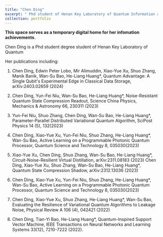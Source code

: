 ```yaml
---
title: "Chen Ding"
excerpt: " Phd student of Henan Key Laboratory of Quantum Information and Cryptography"
collection: portfolio
---
```

**This space serves as a temporary digital home for her infomation achievements.**

Chen Ding is a Phd student degree student of Henan Key Laboratory of Quantum 

Her publications including:

1. Chen Ding, Edwin Peter Lobo, Mir Alimuddin, Xiao-Yue Xu, Shuo Zhang, Manik Banik, Wan-Su Bao, He-Liang Huang*, Quantum Advantage: A Single Qubit's Experimental Edge in Classical Data Storage, arXiv:2403.02659 (2024)

2. Chen Ding, Yun-Fei Niu, Wan-Su Bao, He-Liang Huang*, Noise-Resistant Quantum State Compression Readout, Science China Physics, Mechanics & Astronomy 66, 230311 (2023)

3. Yun-Fei Niu, Shuo Zhang, Chen Ding, Wan-Su Bao, He-Liang Huang*, Parameter-Parallel Distributed Variational Quantum Algorithm, SciPost Physics 14 (5), 132(2023)

4. Chen Ding, Xiao-Yue Xu, Yun-Fei Niu, Shuo Zhang, He-Liang Huang*, Wan-Su Bao, Active Learning on a Programmable Photonic Quantum Processor, Quantum Science and Technology 8, 035030(2023)

4. Xiao-Yue Xu, Chen Ding, Shuo Zhang, Wan-Su Bao, He-Liang Huang*, Circuit-Noise-Resilient Virtual Distillation, arXiv:2311.08183 (2023)
Chen Ding, Xiao-Yue Xu, Shuo Zhang, Wan-Su Bao, He-Liang Huang*, Quantum State Compression Shadow, arXiv:2312.13036 (2023)

5. Chen Ding, Xiao-Yue Xu, Yun-Fei Niu, Shuo Zhang, He-Liang Huang*, Wan-Su Bao, Active Learning on a Programmable Photonic Quantum Processor, Quantum Science and Technology 8, 035030(2023)

6. Chen Ding, Xiao-Yue Xu, Shuo Zhang, He-Liang Huang*, Wan-Su Bao, Evaluating the Resilience of Variational Quantum Algorithms to Leakage Noise, Physical Review A 106 (4), 042421 (2022)

7. Chen Ding, Tian-Yi Bao, He-Liang Huang*, Quantum-Inspired Support Vector Machine, IEEE Transactions on Neural Networks and Learning Systems 33(12), 7210-7222 (2022).


